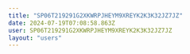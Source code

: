 ```yaml
---
title: "SP06T219291G2XKWRPJHEYM9XREYK2K3K32JZ7JZ"
date: 2024-07-19T07:08:58.863Z
user: SP06T219291G2XKWRPJHEYM9XREYK2K3K32JZ7JZ
layout: "users"
---
```

    